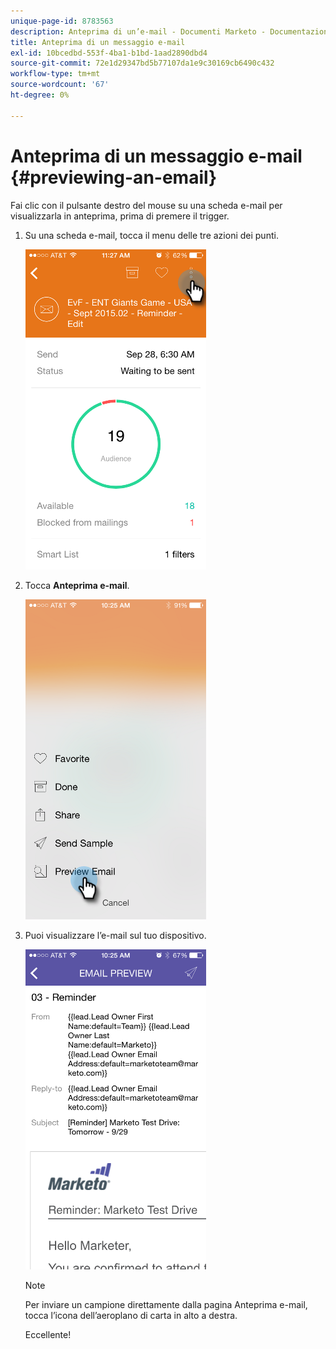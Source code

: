 ```yaml
---
unique-page-id: 8783563
description: Anteprima di un’e-mail - Documenti Marketo - Documentazione del prodotto
title: Anteprima di un messaggio e-mail
exl-id: 10bcedbd-553f-4ba1-b1bd-1aad2890dbd4
source-git-commit: 72e1d29347bd5b77107da1e9c30169cb6490c432
workflow-type: tm+mt
source-wordcount: '67'
ht-degree: 0%

---
```


# Anteprima di un messaggio e-mail {#previewing-an-email}

Fai clic con il pulsante destro del mouse su una scheda e-mail per visualizzarla in anteprima, prima di premere il trigger.

1. Su una scheda e-mail, tocca il menu delle tre azioni dei punti.

   ![](assets/image2015-9-25-11-3a30-3a52.png)

1. Tocca **Anteprima e-mail**.

   ![](assets/image2015-7-14-16-3a42-3a21.png)

1. Puoi visualizzare l’e-mail sul tuo dispositivo.

   ![](assets/image2015-9-25-11-3a23-3a42.png)

   >[!NOTE]
   >
   >Per inviare un campione direttamente dalla pagina Anteprima e-mail, tocca l’icona dell’aeroplano di carta in alto a destra.

   Eccellente!
